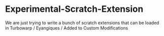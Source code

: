 # Experimental-Scratch-Extension
We are just trying to write a bunch of scratch extensions that can be loaded in Turbowarp / Eyangiques / Added to Custom Modifications
